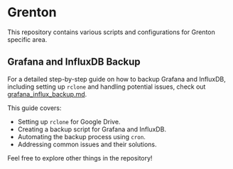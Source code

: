 # Grenton

This repository contains various scripts and configurations for Grenton specific area.

## Grafana and InfluxDB Backup

For a detailed step-by-step guide on how to backup Grafana and InfluxDB, including setting up `rclone` and handling potential issues, check out [grafana_influx_backup.md](grafana_influx_backup.md).

This guide covers:
- Setting up `rclone` for Google Drive.
- Creating a backup script for Grafana and InfluxDB.
- Automating the backup process using `cron`.
- Addressing common issues and their solutions.

Feel free to explore other things in the repository!
